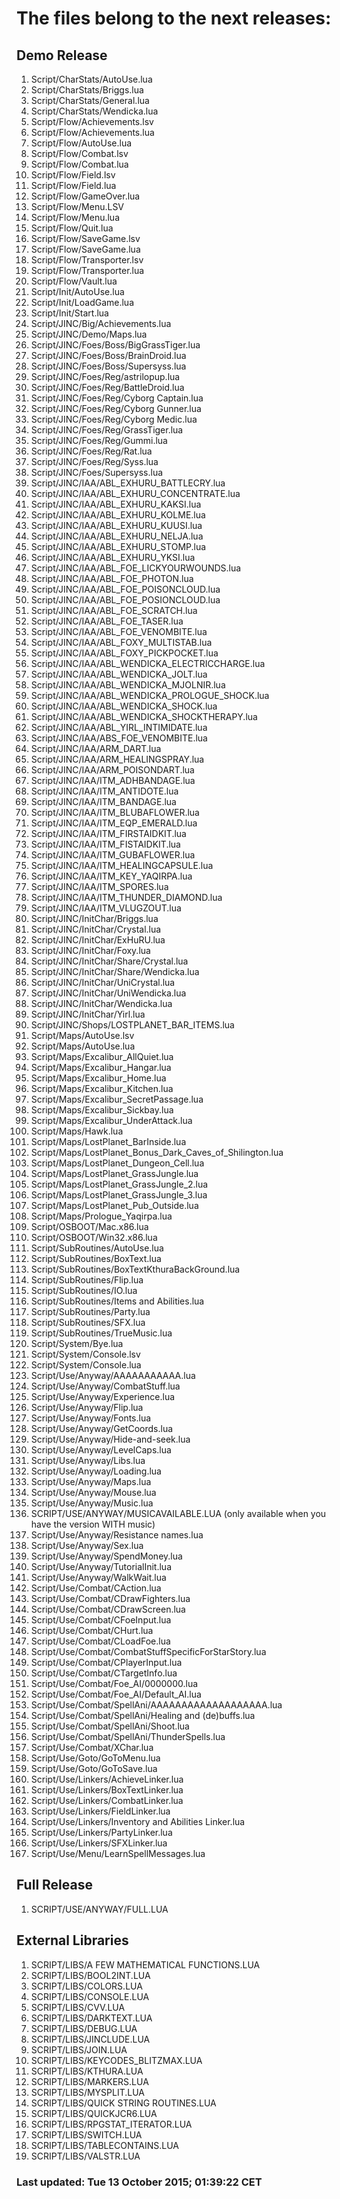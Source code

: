# The files belong to the next releases:

## Demo Release

1. Script/CharStats/AutoUse.lua
1. Script/CharStats/Briggs.lua
1. Script/CharStats/General.lua
1. Script/CharStats/Wendicka.lua
1. Script/Flow/Achievements.lsv
1. Script/Flow/Achievements.lua
1. Script/Flow/AutoUse.lua
1. Script/Flow/Combat.lsv
1. Script/Flow/Combat.lua
1. Script/Flow/Field.lsv
1. Script/Flow/Field.lua
1. Script/Flow/GameOver.lua
1. Script/Flow/Menu.LSV
1. Script/Flow/Menu.lua
1. Script/Flow/Quit.lua
1. Script/Flow/SaveGame.lsv
1. Script/Flow/SaveGame.lua
1. Script/Flow/Transporter.lsv
1. Script/Flow/Transporter.lua
1. Script/Flow/Vault.lua
1. Script/Init/AutoUse.lua
1. Script/Init/LoadGame.lua
1. Script/Init/Start.lua
1. Script/JINC/Big/Achievements.lua
1. Script/JINC/Demo/Maps.lua
1. Script/JINC/Foes/Boss/BigGrassTiger.lua
1. Script/JINC/Foes/Boss/BrainDroid.lua
1. Script/JINC/Foes/Boss/Supersyss.lua
1. Script/JINC/Foes/Reg/astrilopup.lua
1. Script/JINC/Foes/Reg/BattleDroid.lua
1. Script/JINC/Foes/Reg/Cyborg Captain.lua
1. Script/JINC/Foes/Reg/Cyborg Gunner.lua
1. Script/JINC/Foes/Reg/Cyborg Medic.lua
1. Script/JINC/Foes/Reg/GrassTiger.lua
1. Script/JINC/Foes/Reg/Gummi.lua
1. Script/JINC/Foes/Reg/Rat.lua
1. Script/JINC/Foes/Reg/Syss.lua
1. Script/JINC/Foes/Supersyss.lua
1. Script/JINC/IAA/ABL_EXHURU_BATTLECRY.lua
1. Script/JINC/IAA/ABL_EXHURU_CONCENTRATE.lua
1. Script/JINC/IAA/ABL_EXHURU_KAKSI.lua
1. Script/JINC/IAA/ABL_EXHURU_KOLME.lua
1. Script/JINC/IAA/ABL_EXHURU_KUUSI.lua
1. Script/JINC/IAA/ABL_EXHURU_NELJA.lua
1. Script/JINC/IAA/ABL_EXHURU_STOMP.lua
1. Script/JINC/IAA/ABL_EXHURU_YKSI.lua
1. Script/JINC/IAA/ABL_FOE_LICKYOURWOUNDS.lua
1. Script/JINC/IAA/ABL_FOE_PHOTON.lua
1. Script/JINC/IAA/ABL_FOE_POISONCLOUD.lua
1. Script/JINC/IAA/ABL_FOE_POSIONCLOUD.lua
1. Script/JINC/IAA/ABL_FOE_SCRATCH.lua
1. Script/JINC/IAA/ABL_FOE_TASER.lua
1. Script/JINC/IAA/ABL_FOE_VENOMBITE.lua
1. Script/JINC/IAA/ABL_FOXY_MULTISTAB.lua
1. Script/JINC/IAA/ABL_FOXY_PICKPOCKET.lua
1. Script/JINC/IAA/ABL_WENDICKA_ELECTRICCHARGE.lua
1. Script/JINC/IAA/ABL_WENDICKA_JOLT.lua
1. Script/JINC/IAA/ABL_WENDICKA_MJOLNIR.lua
1. Script/JINC/IAA/ABL_WENDICKA_PROLOGUE_SHOCK.lua
1. Script/JINC/IAA/ABL_WENDICKA_SHOCK.lua
1. Script/JINC/IAA/ABL_WENDICKA_SHOCKTHERAPY.lua
1. Script/JINC/IAA/ABL_YIRL_INTIMIDATE.lua
1. Script/JINC/IAA/ABS_FOE_VENOMBITE.lua
1. Script/JINC/IAA/ARM_DART.lua
1. Script/JINC/IAA/ARM_HEALINGSPRAY.lua
1. Script/JINC/IAA/ARM_POISONDART.lua
1. Script/JINC/IAA/ITM_ADHBANDAGE.lua
1. Script/JINC/IAA/ITM_ANTIDOTE.lua
1. Script/JINC/IAA/ITM_BANDAGE.lua
1. Script/JINC/IAA/ITM_BLUBAFLOWER.lua
1. Script/JINC/IAA/ITM_EQP_EMERALD.lua
1. Script/JINC/IAA/ITM_FIRSTAIDKIT.lua
1. Script/JINC/IAA/ITM_FISTAIDKIT.lua
1. Script/JINC/IAA/ITM_GUBAFLOWER.lua
1. Script/JINC/IAA/ITM_HEALINGCAPSULE.lua
1. Script/JINC/IAA/ITM_KEY_YAQIRPA.lua
1. Script/JINC/IAA/ITM_SPORES.lua
1. Script/JINC/IAA/ITM_THUNDER_DIAMOND.lua
1. Script/JINC/IAA/ITM_VLUGZOUT.lua
1. Script/JINC/InitChar/Briggs.lua
1. Script/JINC/InitChar/Crystal.lua
1. Script/JINC/InitChar/ExHuRU.lua
1. Script/JINC/InitChar/Foxy.lua
1. Script/JINC/InitChar/Share/Crystal.lua
1. Script/JINC/InitChar/Share/Wendicka.lua
1. Script/JINC/InitChar/UniCrystal.lua
1. Script/JINC/InitChar/UniWendicka.lua
1. Script/JINC/InitChar/Wendicka.lua
1. Script/JINC/InitChar/Yirl.lua
1. Script/JINC/Shops/LOSTPLANET_BAR_ITEMS.lua
1. Script/Maps/AutoUse.lsv
1. Script/Maps/AutoUse.lua
1. Script/Maps/Excalibur_AllQuiet.lua
1. Script/Maps/Excalibur_Hangar.lua
1. Script/Maps/Excalibur_Home.lua
1. Script/Maps/Excalibur_Kitchen.lua
1. Script/Maps/Excalibur_SecretPassage.lua
1. Script/Maps/Excalibur_Sickbay.lua
1. Script/Maps/Excalibur_UnderAttack.lua
1. Script/Maps/Hawk.lua
1. Script/Maps/LostPlanet_BarInside.lua
1. Script/Maps/LostPlanet_Bonus_Dark_Caves_of_Shilington.lua
1. Script/Maps/LostPlanet_Dungeon_Cell.lua
1. Script/Maps/LostPlanet_GrassJungle.lua
1. Script/Maps/LostPlanet_GrassJungle_2.lua
1. Script/Maps/LostPlanet_GrassJungle_3.lua
1. Script/Maps/LostPlanet_Pub_Outside.lua
1. Script/Maps/Prologue_Yaqirpa.lua
1. Script/OSBOOT/Mac.x86.lua
1. Script/OSBOOT/Win32.x86.lua
1. Script/SubRoutines/AutoUse.lua
1. Script/SubRoutines/BoxText.lua
1. Script/SubRoutines/BoxTextKthuraBackGround.lua
1. Script/SubRoutines/Flip.lua
1. Script/SubRoutines/IO.lua
1. Script/SubRoutines/Items and Abilities.lua
1. Script/SubRoutines/Party.lua
1. Script/SubRoutines/SFX.lua
1. Script/SubRoutines/TrueMusic.lua
1. Script/System/Bye.lua
1. Script/System/Console.lsv
1. Script/System/Console.lua
1. Script/Use/Anyway/AAAAAAAAAAA.lua
1. Script/Use/Anyway/CombatStuff.lua
1. Script/Use/Anyway/Experience.lua
1. Script/Use/Anyway/Flip.lua
1. Script/Use/Anyway/Fonts.lua
1. Script/Use/Anyway/GetCoords.lua
1. Script/Use/Anyway/Hide-and-seek.lua
1. Script/Use/Anyway/LevelCaps.lua
1. Script/Use/Anyway/Libs.lua
1. Script/Use/Anyway/Loading.lua
1. Script/Use/Anyway/Maps.lua
1. Script/Use/Anyway/Mouse.lua
1. Script/Use/Anyway/Music.lua
1. SCRIPT/USE/ANYWAY/MUSICAVAILABLE.LUA (only available when you have the version WITH music)
1. Script/Use/Anyway/Resistance names.lua
1. Script/Use/Anyway/Sex.lua
1. Script/Use/Anyway/SpendMoney.lua
1. Script/Use/Anyway/TutorialInit.lua
1. Script/Use/Anyway/WalkWait.lua
1. Script/Use/Combat/CAction.lua
1. Script/Use/Combat/CDrawFighters.lua
1. Script/Use/Combat/CDrawScreen.lua
1. Script/Use/Combat/CFoeInput.lua
1. Script/Use/Combat/CHurt.lua
1. Script/Use/Combat/CLoadFoe.lua
1. Script/Use/Combat/CombatStuffSpecificForStarStory.lua
1. Script/Use/Combat/CPlayerInput.lua
1. Script/Use/Combat/CTargetInfo.lua
1. Script/Use/Combat/Foe_AI/0000000.lua
1. Script/Use/Combat/Foe_AI/Default_AI.lua
1. Script/Use/Combat/SpellAni/AAAAAAAAAAAAAAAAAAA.lua
1. Script/Use/Combat/SpellAni/Healing and (de)buffs.lua
1. Script/Use/Combat/SpellAni/Shoot.lua
1. Script/Use/Combat/SpellAni/ThunderSpells.lua
1. Script/Use/Combat/XChar.lua
1. Script/Use/Goto/GoToMenu.lua
1. Script/Use/Goto/GoToSave.lua
1. Script/Use/Linkers/AchieveLinker.lua
1. Script/Use/Linkers/BoxTextLinker.lua
1. Script/Use/Linkers/CombatLinker.lua
1. Script/Use/Linkers/FieldLinker.lua
1. Script/Use/Linkers/Inventory and Abilities Linker.lua
1. Script/Use/Linkers/PartyLinker.lua
1. Script/Use/Linkers/SFXLinker.lua
1. Script/Use/Menu/LearnSpellMessages.lua

## Full Release

1. SCRIPT/USE/ANYWAY/FULL.LUA



## External Libraries

1. SCRIPT/LIBS/A FEW MATHEMATICAL FUNCTIONS.LUA
1. SCRIPT/LIBS/BOOL2INT.LUA
1. SCRIPT/LIBS/COLORS.LUA
1. SCRIPT/LIBS/CONSOLE.LUA
1. SCRIPT/LIBS/CVV.LUA
1. SCRIPT/LIBS/DARKTEXT.LUA
1. SCRIPT/LIBS/DEBUG.LUA
1. SCRIPT/LIBS/JINCLUDE.LUA
1. SCRIPT/LIBS/JOIN.LUA
1. SCRIPT/LIBS/KEYCODES_BLITZMAX.LUA
1. SCRIPT/LIBS/KTHURA.LUA
1. SCRIPT/LIBS/MARKERS.LUA
1. SCRIPT/LIBS/MYSPLIT.LUA
1. SCRIPT/LIBS/QUICK STRING ROUTINES.LUA
1. SCRIPT/LIBS/QUICKJCR6.LUA
1. SCRIPT/LIBS/RPGSTAT_ITERATOR.LUA
1. SCRIPT/LIBS/SWITCH.LUA
1. SCRIPT/LIBS/TABLECONTAINS.LUA
1. SCRIPT/LIBS/VALSTR.LUA

### Last updated: Tue 13 October 2015; 01:39:22 CET